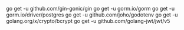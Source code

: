 go get -u github.com/gin-gonic/gin
go get -u gorm.io/gorm
go get -u gorm.io/driver/postgres
go get -u github.com/joho/godotenv
go get -u golang.org/x/crypto/bcrypt
go get -u github.com/golang-jwt/jwt/v5